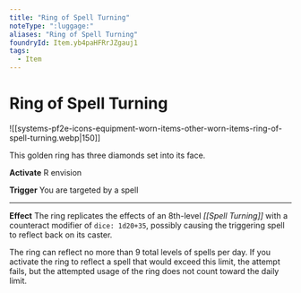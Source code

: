 ```yaml
---
title: "Ring of Spell Turning"
noteType: ":luggage:"
aliases: "Ring of Spell Turning"
foundryId: Item.yb4paHFRrJZgauj1
tags:
  - Item
---
```


# Ring of Spell Turning
![[systems-pf2e-icons-equipment-worn-items-other-worn-items-ring-of-spell-turning.webp|150]]

This golden ring has three diamonds set into its face.

**Activate** R envision

**Trigger** You are targeted by a spell

* * *

**Effect** The ring replicates the effects of an 8th-level _[[Spell Turning]]_ with a counteract modifier of `dice: 1d20+35`, possibly causing the triggering spell to reflect back on its caster.

The ring can reflect no more than 9 total levels of spells per day. If you activate the ring to reflect a spell that would exceed this limit, the attempt fails, but the attempted usage of the ring does not count toward the daily limit.
